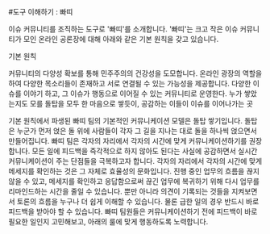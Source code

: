 #도구 이해하기 : 빠띠

이슈 커뮤니티를 조직하는 도구로 '빠띠'를 소개합니다. '빠띠'는 크고 작은 이슈 커뮤니티가 모인 온라인 공론장에 대해 아래와 같은 기본 원칙을 갖고 있습니다.

기본 원칙

커뮤니티의 다양성 확보를 통해 민주주의의 건강성을 도모합니다.
온라인 광장의 역할을 하여 다양한 목소리들이 존재하고 서로 연결될 수 있는 가능성을 제공합니다.
다양한 이슈를 이야기 하고, 그 이슈가 행동으로 이어질 수 있는 커뮤니티로 운영한다. 
누가 쌓았는지도 모를 돌탑을 모두 한 마음으로 쌓듯이, 공감하는 이들이 이슈를 이어나가는 곳


기본 원칙에서 파생된 빠띠 팀의 기본적인 커뮤니케이션 모델은 돌탑 쌓기입니다. 돌탑은 누군가 먼저 얹은 돌 위에 사람들이 각자 그 길을 지나는 대로 돌을 하나씩 얹으면서 만들어집니다.
빠띠 팀은 각자의 자리에서 각자의 시간에 맞게 커뮤니케이션하기를 권장합니다. 모든 일에 피드백을 즉각적으로 하지 않아도 된다는 사실에 공감하면서 실시간 커뮤니케이션이 주는 단점들을 극복하고자 합니다.
각자의 자리에서 각자의 시간에 맞게 메세지를 확인하는 것은 그 자체로 효율성의 문화입니다. 진행 중인 업무의 흐름을 끊지 않을 수 있고, 메세지를 확인하고 응답함으로써 끊긴 업무에 복귀하기 위해 다시 업무를 리마인드하는 시간을 줄일 수 있습니다. 뿐만 아니라 의견이 기록되는 것들을 지켜보면서 토론의 흐름을 누구나 더 쉽게 이해할 수 있습니다.
물론 급한 일의 경우 반드시 바로 피드백을 받아야 할 수 있습니다. 빠띠 팀원들은 커뮤니케이션하기 전에 피드백이 바로 필요한 일인지 고민해보고, 아래의 룰에 맞게 행동하도록 노력합니다.